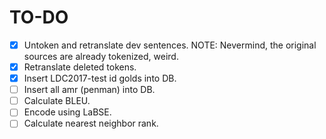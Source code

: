 # TO-DO

- [x] Untoken and retranslate dev sentences.
  NOTE: Nevermind, the original sources are already tokenized, weird.
- [x] Retranslate deleted tokens.
- [x] Insert LDC2017-test id golds into DB.
- [ ] Insert all amr (penman) into DB.
- [ ] Calculate BLEU.
- [ ] Encode using LaBSE.
- [ ] Calculate nearest neighbor rank.
